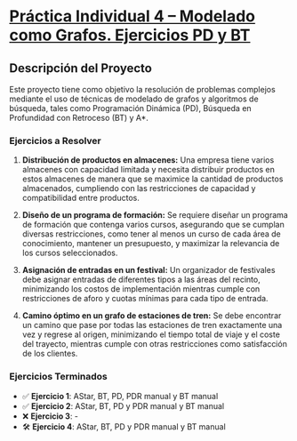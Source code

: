 # [Práctica Individual 4 – Modelado como Grafos. Ejercicios PD y BT](https://github.com/IvanSevill/ADDA-Lab4)

## Descripción del Proyecto

Este proyecto tiene como objetivo la resolución de problemas complejos mediante el uso de técnicas de modelado de grafos y algoritmos de búsqueda, tales como Programación Dinámica (PD), Búsqueda en Profundidad con Retroceso (BT) y A*.

### Ejercicios a Resolver

1. **Distribución de productos en almacenes:**
   Una empresa tiene varios almacenes con capacidad limitada y necesita distribuir productos en estos almacenes de manera que se maximice la cantidad de productos almacenados, cumpliendo con las restricciones de capacidad y compatibilidad entre productos.

2. **Diseño de un programa de formación:**
   Se requiere diseñar un programa de formación que contenga varios cursos, asegurando que se cumplan diversas restricciones, como tener al menos un curso de cada área de conocimiento, mantener un presupuesto, y maximizar la relevancia de los cursos seleccionados.

3. **Asignación de entradas en un festival:**
   Un organizador de festivales debe asignar entradas de diferentes tipos a las áreas del recinto, minimizando los costos de implementación mientras cumple con restricciones de aforo y cuotas mínimas para cada tipo de entrada.

4. **Camino óptimo en un grafo de estaciones de tren:**
   Se debe encontrar un camino que pase por todas las estaciones de tren exactamente una vez y regrese al origen, minimizando el tiempo total de viaje y el coste del trayecto, mientras cumple con otras restricciones como satisfacción de los clientes.

### Ejercicios Terminados
- ✅ **Ejercicio 1**: AStar, BT, PD, PDR manual y BT manual
- ✅ **Ejercicio 2**: AStar, BT, PD y PDR manual y BT manual
- ❌ **Ejercicio 3**: -
- 🛠️ **Ejercicio 4**: AStar, BT, PD y PDR manual y BT manual
